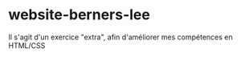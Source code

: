 # website-berners-lee

Il s'agit d'un exercice "extra", afin d'améliorer mes compétences en HTML/CSS
